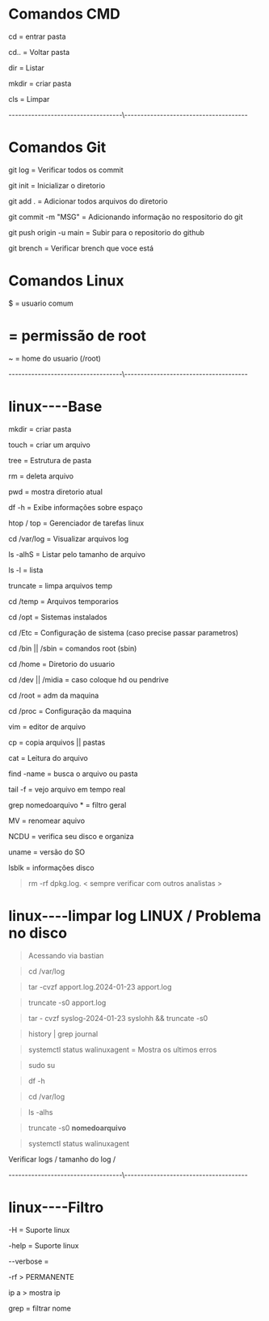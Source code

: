 
# Comandos CMD

cd = entrar pasta 

cd.. = Voltar pasta

dir = Listar

mkdir = criar pasta

cls  = Limpar

-----------------------------------\\--------------------------------------

# Comandos Git

git log = Verificar todos os commit

git init = Inicializar o diretorio

git add . = Adicionar todos arquivos do diretorio

git commit -m "MSG" = Adicionando informação no respositorio do git

git push origin -u main = Subir para o repositorio do github

git brench = Verificar brench que voce está 


# Comandos Linux

$ = usuario comum

# = permissão de root

~ = home do usuario (/root)

-----------------------------------\\--------------------------------------

# linux----Base

mkdir = criar pasta

touch = criar um arquivo

tree = Estrutura de pasta

rm = deleta arquivo

pwd = mostra diretorio atual

df -h = Exibe informações sobre espaço 

htop / top = Gerenciador de tarefas linux 

cd /var/log = Visualizar arquivos log 

ls -alhS  = Listar pelo tamanho de arquivo  

ls -l = lista

truncate = limpa arquivos temp

cd /temp = Arquivos temporarios

cd /opt = Sistemas instalados

cd /Etc = Configuração de sistema (caso precise passar parametros)

cd /bin || /sbin = comandos root (sbin)

cd /home = Diretorio do usuario

cd /dev || /midia = caso coloque hd ou pendrive

cd /root = adm da maquina

cd /proc = Configuração da maquina

vim = editor de arquivo

cp = copia arquivos || pastas

cat = Leitura do arquivo

find -name = busca o arquivo ou pasta

tail -f = vejo arquivo em tempo real

grep nomedoarquivo * = filtro geral

MV = renomear aquivo

NCDU = verifica seu disco e organiza

uname = versão do SO

lsblk = informações disco

> rm -rf dpkg.log. < sempre verificar com outros analistas >

# linux----limpar log LINUX / Problema no disco

> Acessando via bastian

> cd /var/log

> tar -cvzf apport.log.2024-01-23 apport.log

> truncate -s0 apport.log

> tar - cvzf syslog-2024-01-23 syslohh && truncate -s0

> history | grep journal

> systemctl status walinuxagent = Mostra os ultimos erros

>sudo su

>df -h

>cd /var/log

>ls -alhs

>truncate -s0 __nomedoarquivo__

>systemctl status walinuxagent

Verificar logs / tamanho do log / 

-----------------------------------\\--------------------------------------

# linux----Filtro

-H = Suporte linux

-help = Suporte linux

--verbose = 

-rf > PERMANENTE 

ip a > mostra ip

grep = filtrar nome








